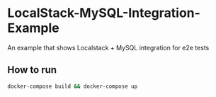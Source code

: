 # LocalStack-MySQL-Integration-Example

An example that shows Localstack + MySQL integration for e2e tests

## How to run

```bash
docker-compose build && docker-compose up
```
